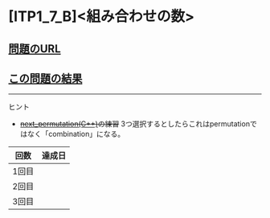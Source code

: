 # \[ITP1_7_B\]\<組み合わせの数\>

## [問題のURL](https://onlinejudge.u-aizu.ac.jp/problems/ITP1_7_B)

## [この問題の結果](https://onlinejudge.u-aizu.ac.jp/solutions/problem/ITP1_7_B)

---

ヒント

* ~~[next_permutation(C++)](https://cpprefjp.github.io/reference/algorithm/next_permutation.html)の練習~~
    3つ選択するとしたらこれはpermutationではなく「combination」になる。



| 回数 | 達成日 |
| --- | ----- |
| 1回目 |  |
| 2回目 |  |
| 3回目 |  |